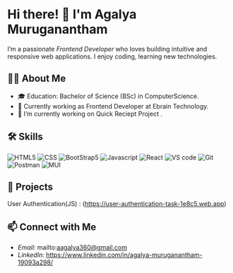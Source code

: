 # Hi there! 👋 I'm Agalya Muruganantham

I’m a passionate *Frontend Developer* who loves building intuitive and responsive web applications. I enjoy coding, learning new technologies.



## 👨‍💻 About Me
- 🎓 Education: Bachelor of Science (BSc) in ComputerScience.
- 💼 Currently working as Frontend Developer at Ebrain Technology.
- 🌱 I’m currently working on Quick Reciept Project .


## 🛠 Skills

![HTML5](https://img.shields.io/badge/-HTML5-E34F26?logo=html5&logoColor=white)
![CSS](https://img.shields.io/badge/-CSS3-1572B6?logo=css3)
![BootStrap5](https://img.shields.io/badge/-Bootstrap-7952B3?logo=bootstrap&logoColor=white) 
![Javascript](https://img.shields.io/badge/-JavaScript-F7DF1E?logo=javascript&logoColor=black)
![React](https://img.shields.io/badge/-React-61DAFB?logo=react&logoColor=black)
![VS code](https://img.shields.io/badge/-VS%20Code-007ACC?style=flat-square&logo=visual-studio-code&logoColor=white)
![Git](https://img.shields.io/badge/-Git-F05032?logo=git&logoColor=white)
![Postman](https://img.shields.io/badge/-Postman-orange?logo=postman)
![MUI](https://img.shields.io/badge/-MUI-007FFF?logo=mui&logoColor=white)
 

## 🚀 Projects
User Authentication(JS) : (https://user-authentication-task-1e8c5.web.app)

## 📫 Connect with Me

- *Email:* mailto:aagalya360@gmail.com
- *LinkedIn:* https://www.linkedin.com/in/agalya-muruganantham-19093a298/

